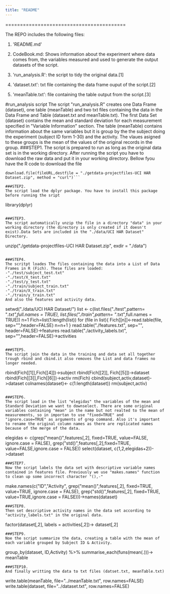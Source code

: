 ```yaml
---
title: "README"
---
```

=========================================

The REPO includes the following files:

1. 'README.md'

2. CodeBook.md: Shows information about the experiment where data comes from,  the variables measured and used to generate the output datasets of the script.

3. 'run_analysis.R': the script to tidy the original data.[1] 

4. 'dataset.txt': txt file containing the data frame ouput of the script.[2]

5. 'meanTable.txt': file containing the table output from the script.[3]

#run_analysis script
The script "run_analysis.R" creates one Data Frame (dataset), one table (meanTable) and two txt files containing the data in the Data Frame and 
Table (dataset.txt and meanTable.txt).
The first Data Set (dataset) contains the mean and standard deviation for each measurement specified in "Variable Information" section.
The table (meanTable) contains information about the same variables but it is group by the the subject doing the experiment (subject ID form 1-30) 
and the activity. The vlaues asigned to these groups is the mean of the values of the original records in the group.
###STEP1.
The script is prepared to run as long as the original data set is in the working directory. After running the script you have to download the raw data and put it in your working directory.
Bellow fyou have the R code to download the file 

```fileURL <- "https://d396qusza40orc.cloudfront.net/getdata%2Fprojectfiles%2FUCI%20HAR%20Dataset.zip"
download.file(fileURL,destfile = "./getdata-projectfiles-UCI HAR Dataset.zip", method = "curl")```

###STEP2.
The script load the dplyr package. You have to install this package before running the sript
```
library(dplyr)
```

###STEP3.
The script automatically unzip the file in a directory "data" in your working directory (the directory is only created if it doesn't exist).Data Sets are included in the "./data/UCI HAR Dataset" Directory.
```
unzip("./getdata-projectfiles-UCI HAR Dataset.zip", exdir = "./data")
```

###STEP4.
The scritpt loades The files containing the data into a List of Data Frames in R (Fich). These files are loaded:
-"./test/subject_test.txt"   
-"./test/X_test.txt"         
-"./test/y_test.txt"        
-"./train/subject_train.txt" 
-"./train/X_train.txt"       
-"./train/y_train.txt" 
And also the features and activity data.
```
setwd("./data/UCI HAR Dataset/")
list <- c(list.files("./test",pattern= "*.txt",full.names = TRUE),
          list.files("./train",pattern= "*.txt",full.names = TRUE))
n=1
Fich=list(1:length(list))
for (file in list){
  Fich[[n]]<-read.table(file, sep="",header=FALSE)
   n=n+1
}
read.table("./features.txt", sep="", header=FALSE)->features
read.table("./activity_labels.txt", sep="",header=FALSE)->activities
```

###STEP5.
The script join the data in the training and data set all together trough rbind and cbind.it also removes the List and data frames no longer needed.
```
rbind(Fich[[1]],Fich[[4]])->subject
rbind(Fich[[2]], Fich[[5]])->dataset
rbind(Fich[[3]],Fich[[6]])->activ
rm(Fich)
cbind(subject,activ,dataset)->dataset 
colnames(dataset)<- c(1:length(dataset))
rm(subject,activ)
```

###STEP6.
The script load in the list "elegidas" the variables of the mean and Standard Deviation we want to downselect. There are some original variables containing "mean" in the name but not realted to the mean of measurements, so in importan to use "fixed=TRUE" and "ignore.case=TRUE" as arguments of grep command. Also it's important to rename the original column names as there are replicated names because of the merge of the data.
```
elegidas <- c(grep("mean()",features[,2], fixed=TRUE, value=FALSE, ignore.case = FALSE),
grep("std()",features[,2],fixed=TRUE, value=FALSE,ignore.case = FALSE))
select(dataset, c(1,2,elegidas+2))->dataset

```
###STEP7.
Now the script labels the data set with descriptive variable names contained in features file. Previously we use "makes.names" function to clean up some incorrect character "(),-"
```
make.names(c("ID","Activity",
             grep("mean()",features[,2], fixed=TRUE, value=TRUE, ignore.case = FALSE),
             grep("std()",features[,2], fixed=TRUE, value=TRUE,ignore.case = FALSE)))->names(dataset)
```
###STEP8.
Then set descriptive activity names in the data set according to "activity_labels.txt" in the original data.
```
factor(dataset[,2], labels = activities[,2])-> dataset[,2]
```
###STEP9.
Noe the script summarize the data, creating a table with the mean of each variable grouped by Subject ID & Activity.
```
group_by(dataset, ID,Activity) %>% summarise_each(funs(mean(.)))-> meanTable

```
###STEP10.
And finally writting the data to txt files (datset.txt, meanTable.txt)
```
write.table(meanTable, file="../meanTable.txt", row.names=FALSE)
write.table(dataset, file="../dataset.txt", row.names=FALSE)
```


